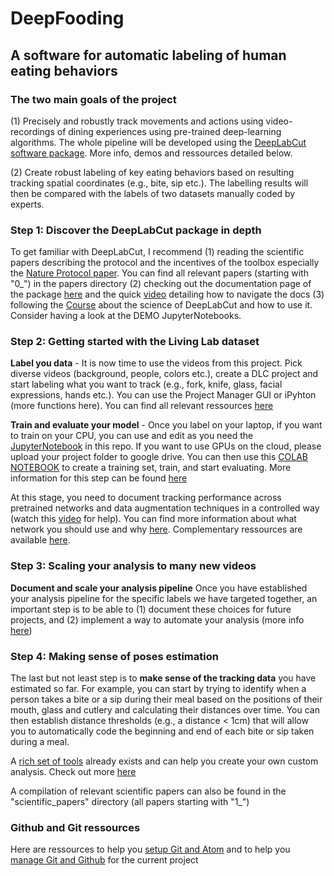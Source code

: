 # DeepFooding

## A software for automatic labeling of human eating behaviors

### The two main goals of the project

(1) Precisely and robustly track movements and actions using video-recordings of dining experiences using pre-trained deep-learning algorithms. The whole pipeline will be developed using the [DeepLabCut software package](https://github.com/annelisesaive/DeepLabCut). More info, demos and ressources detailed below.

(2) Create robust labeling of key eating behaviors based on resulting tracking spatial coordinates (e.g., bite, sip etc.). The labelling results will then be compared with the labels of two datasets manually coded by experts.

### Step 1: Discover the DeepLabCut package in depth

To get familiar with DeepLabCut, I recommend
(1) reading the scientific papers describing the protocol and the incentives of the toolbox especially the [Nature Protocol paper](https://www.nature.com/articles/s41596-019-0176-0). You can find all relevant papers (starting with "0_") in the papers directory
(2) checking out the documentation page of the package [here](https://deeplabcut.github.io/DeepLabCut/docs/intro.html) and the quick [video](https://www.youtube.com/watch?v=A9qZidI7tL8) detailing how to navigate the docs
(3) following the [Course](https://github.com/DeepLabCut/DeepLabCut-Workshop-Materials/blob/master/DLCcourse.md) about the science of DeepLabCut and how to use it. Consider having a look at the DEMO JupyterNotebooks.

### Step 2: Getting started with the Living Lab dataset

**Label you data** - It is now time to use the videos from this project. Pick diverse videos (background, people, colors etc.), create a DLC project and start labeling what you want to track (e.g., fork, knife, glass, facial expressions, hands etc.). You can use the Project Manager GUI or iPyhton (more functions here). You can find all relevant ressources [here](https://github.com/DeepLabCut/DeepLabCut-Workshop-Materials/blob/master/DLCcourse.md#module-1-getting-started-on-data)

**Train and evaluate your model** - Once you label on your laptop, if you want to train on your CPU, you can use and edit as you need the [JupyterNotebook](https://github.com/annelisesaive/DeepFooding-CDL/blob/main/Test_dplc_LivLab.ipynb) in this repo. If you want to use GPUs on the cloud, please upload your project folder to google drive. You can then use this [COLAB NOTEBOOK](https://github.com/DeepLabCut/DeepLabCut/blob/master/examples/COLAB_YOURDATA_TrainNetwork_VideoAnalysis.ipynb) to create a training set, train, and start evaluating. More information for this step can be found [here](https://github.com/DeepLabCut/DeepLabCut-Workshop-Materials/blob/master/DLCcourse.md#module-2-neural-networks)

At this stage, you need to document tracking performance across pretrained networks and data augmentation techniques in a controlled way (watch this [video](https://www.youtube.com/watch?v=WXCVr6xAcCA) for help). You can find more information about what network you should use and why [here](https://github.com/AlexEMG/DeepLabCut/wiki/What-neural-network-should-I-use%3F). Complementary ressources are available [here](https://github.com/DeepLabCut/DeepLabCut-Workshop-Materials/blob/master/DLCcourse.md#module-3-evalution-of-network-performance).

### Step 3: Scaling your analysis to many new videos

**Document and scale your analysis pipeline** Once you have established your analysis pipeline for the specific labels we have targeted together, an important step is to be able to (1) document these choices for future projects, and (2) implement a way to automate your analysis (more info [here](https://github.com/DeepLabCut/DeepLabCut-Workshop-Materials/blob/master/DLCcourse.md#module-4-scaling-your-analysis-to-many-new-videos))

### Step 4: Making sense of poses estimation

The last but not least step is to **make sense of the tracking data** you have estimated so far. For example, you can start by trying to identify when a person takes a bite or a sip during their meal based on the positions of their mouth, glass and cutlery and calculating their distances over time. You can then establish distance thresholds (e.g., a distance < 1cm) that will allow you to automatically code the beginning and end of each bite or sip taken during a meal.

A [rich set of tools](https://github.com/DeepLabCut/DLCutils) already exists and can help you create your own custom analysis. Check out more [here](https://github.com/DeepLabCut/DeepLabCut-Workshop-Materials/blob/master/DLCcourse.md#module-5-got-poses-now-what-)

A compilation of relevant scientific papers can also be found in the "scientific_papers" directory (all papers starting with "1_")

### Github and Git ressources

Here are ressources to help you [setup Git and Atom](https://courses.cs.washington.edu/courses/cse154/19su/resources/assets/atomgit/windows/) and to help you [manage Git and Github](https://www.youtube.com/watch?v=RGOj5yH7evk) for the current project
